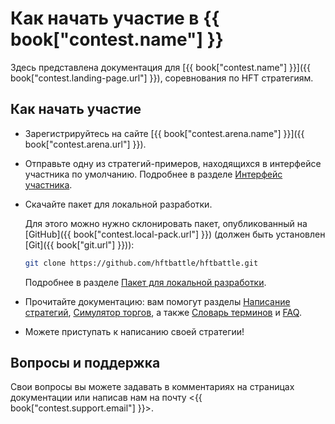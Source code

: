 # Как начать участие в {{ book["contest.name"] }}

Здесь представлена документация для [{{ book["contest.name"] }}]({{ book["contest.landing-page.url"] }}), соревнования по HFT стратегиям.

## Как начать участие

- Зарегистрируйтесь на сайте [{{ book["contest.arena.name"] }}]({{ book["contest.arena.url"] }}).
- Отправьте одну из стратегий-примеров, находящихся в интерфейсе участника по умолчанию.
  Подробнее в разделе [Интерфейс участника](interface/README.md).
- Скачайте пакет для локальной разработки.

  Для этого можно нужно склонировать пакет, опубликованный на [GitHub]({{ book["contest.local-pack.url"] }}) (должен быть установлен [Git]({{ book["git.url"] }})):

  ```bash
  git clone https://github.com/hftbattle/hftbattle.git
  ```

  Подробнее в разделе [Пакет для локальной разработки](local-pack/README.md).
- Прочитайте документацию: вам помогут разделы [Написание стратегий](strategy/README.md), [Симулятор торгов](simulator/README.md), а также [Словарь терминов](terms.md) и [FAQ](FAQ.md).
- Можете приступать к написанию своей стратегии!

## Вопросы и поддержка

Свои вопросы вы можете задавать в комментариях на страницах документации или написав нам на почту <{{ book["contest.support.email"] }}>.
